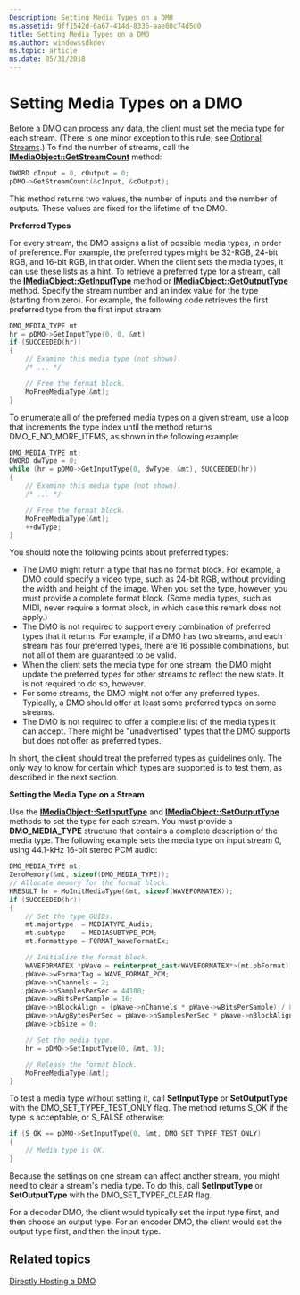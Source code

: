 ```yaml
---
Description: Setting Media Types on a DMO
ms.assetid: 9ff1542d-6a67-414d-8336-aae80c74d5d0
title: Setting Media Types on a DMO
ms.author: windowssdkdev
ms.topic: article
ms.date: 05/31/2018
---
```


# Setting Media Types on a DMO

Before a DMO can process any data, the client must set the media type for each stream. (There is one minor exception to this rule; see [Optional Streams](optional-streams.md).) To find the number of streams, call the [**IMediaObject::GetStreamCount**](/windows/desktop/api/Mediaobj/nf-mediaobj-imediaobject-getstreamcount) method:


```C++
DWORD cInput = 0, cOutput = 0;
pDMO->GetStreamCount(&cInput, &cOutput);
```



This method returns two values, the number of inputs and the number of outputs. These values are fixed for the lifetime of the DMO.

**Preferred Types**

For every stream, the DMO assigns a list of possible media types, in order of preference. For example, the preferred types might be 32-RGB, 24-bit RGB, and 16-bit RGB, in that order. When the client sets the media types, it can use these lists as a hint. To retrieve a preferred type for a stream, call the [**IMediaObject::GetInputType**](/windows/desktop/api/Mediaobj/nf-mediaobj-imediaobject-getinputtype) method or [**IMediaObject::GetOutputType**](/windows/desktop/api/Mediaobj/nf-mediaobj-imediaobject-getoutputtype) method. Specify the stream number and an index value for the type (starting from zero). For example, the following code retrieves the first preferred type from the first input stream:


```C++
DMO_MEDIA_TYPE mt
hr = pDMO->GetInputType(0, 0, &mt)
if (SUCCEEDED(hr))
{
    // Examine this media type (not shown).
    /* ... */

    // Free the format block.
    MoFreeMediaType(&mt);
}
```



To enumerate all of the preferred media types on a given stream, use a loop that increments the type index until the method returns DMO\_E\_NO\_MORE\_ITEMS, as shown in the following example:


```C++
DMO_MEDIA_TYPE mt;
DWORD dwType = 0;
while (hr = pDMO->GetInputType(0, dwType, &mt), SUCCEEDED(hr))
{
    // Examine this media type (not shown).
    /* ... */

    // Free the format block.
    MoFreeMediaType(&mt);
    ++dwType;
}
```



You should note the following points about preferred types:

-   The DMO might return a type that has no format block. For example, a DMO could specify a video type, such as 24-bit RGB, without providing the width and height of the image. When you set the type, however, you must provide a complete format block. (Some media types, such as MIDI, never require a format block, in which case this remark does not apply.)
-   The DMO is not required to support every combination of preferred types that it returns. For example, if a DMO has two streams, and each stream has four preferred types, there are 16 possible combinations, but not all of them are guaranteed to be valid.
-   When the client sets the media type for one stream, the DMO might update the preferred types for other streams to reflect the new state. It is not required to do so, however.
-   For some streams, the DMO might not offer any preferred types. Typically, a DMO should offer at least some preferred types on some streams.
-   The DMO is not required to offer a complete list of the media types it can accept. There might be "unadvertised" types that the DMO supports but does not offer as preferred types.

In short, the client should treat the preferred types as guidelines only. The only way to know for certain which types are supported is to test them, as described in the next section.

**Setting the Media Type on a Stream**

Use the [**IMediaObject::SetInputType**](/windows/desktop/api/Mediaobj/nf-mediaobj-imediaobject-setinputtype) and [**IMediaObject::SetOutputType**](/windows/desktop/api/Mediaobj/nf-mediaobj-imediaobject-setoutputtype) methods to set the type for each stream. You must provide a **DMO\_MEDIA\_TYPE** structure that contains a complete description of the media type. The following example sets the media type on input stream 0, using 44.1-kHz 16-bit stereo PCM audio:


```C++
DMO_MEDIA_TYPE mt;
ZeroMemory(&mt, sizeof(DMO_MEDIA_TYPE));
// Allocate memory for the format block.
HRESULT hr = MoInitMediaType(&mt, sizeof(WAVEFORMATEX));
if (SUCCEEDED(hr))
{
    // Set the type GUIDs.
    mt.majortype  = MEDIATYPE_Audio;
    mt.subtype    = MEDIASUBTYPE_PCM;
    mt.formattype = FORMAT_WaveFormatEx;

    // Initialize the format block.
    WAVEFORMATEX *pWave = reinterpret_cast<WAVEFORMATEX*>(mt.pbFormat);
    pWave->wFormatTag = WAVE_FORMAT_PCM;
    pWave->nChannels = 2;
    pWave->nSamplesPerSec = 44100;
    pWave->wBitsPerSample = 16;
    pWave->nBlockAlign = (pWave->nChannels * pWave->wBitsPerSample) / 8;
    pWave->nAvgBytesPerSec = pWave->nSamplesPerSec * pWave->nBlockAlign;
    pWave->cbSize = 0;

    // Set the media type.
    hr = pDMO->SetInputType(0, &mt, 0); 

    // Release the format block.
    MoFreeMediaType(&mt);
}
```



To test a media type without setting it, call **SetInputType** or **SetOutputType** with the DMO\_SET\_TYPEF\_TEST\_ONLY flag. The method returns S\_OK if the type is acceptable, or S\_FALSE otherwise:


```C++
if (S_OK == pDMO->SetInputType(0, &mt, DMO_SET_TYPEF_TEST_ONLY)
{
    // Media type is OK.
}
```



Because the settings on one stream can affect another stream, you might need to clear a stream's media type. To do this, call **SetInputType** or **SetOutputType** with the DMO\_SET\_TYPEF\_CLEAR flag.

For a decoder DMO, the client would typically set the input type first, and then choose an output type. For an encoder DMO, the client would set the output type first, and then the input type.

## Related topics

<dl> <dt>

[Directly Hosting a DMO](directly-hosting-a-dmo.md)
</dt> </dl>

 

 



